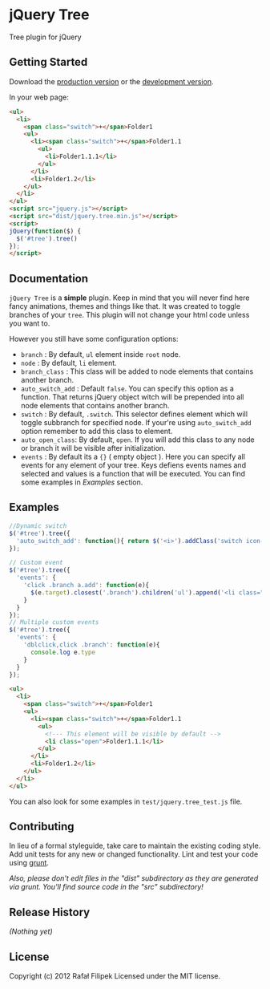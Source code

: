# jQuery Tree

Tree plugin for jQuery

## Getting Started
Download the [production version][min] or the [development version][max].

[min]: https://raw.github.com/RafalFilipek/jquery.tree/master/dist/jquery.tree.min.js
[max]: https://raw.github.com/RafalFilipek/jquery.tree/master/dist/jquery.tree.js

In your web page:

```html
<ul>
  <li>
    <span class="switch">+</span>Folder1
    <ul>
      <li><span class="switch">+</span>Folder1.1
        <ul>
          <li>Folder1.1.1</li>
        </ul>
      </li>
      <li>Folder1.2</li>
    </ul>
  </li>
</ul>
<script src="jquery.js"></script>
<script src="dist/jquery.tree.min.js"></script>
<script>
jQuery(function($) {
  $('#tree').tree()
});
</script>
```

## Documentation
`jQuery Tree` is a **simple** plugin. Keep in mind that you will never find here fancy animations, themes and things like that. It was created to toggle branches of your `tree`.
This plugin will not change your html code unless you want to.

However you still have some configuration options:

 * `branch` : By default, `ul` element inside `root` node.
 * `node` : By default, `li` element.
 * `branch_class` : This class will be added to node elements that contains another branch.
 * `auto_switch_add` : Default `false`. You can specify this option as a function. That returns jQuery object witch will be prepended into all node elements that contains another branch.
 * `switch` : By default, `.switch`. This selector defines element which will toggle subbranch for specified node. If your're using `auto_switch_add` option remember to add this class to element.
 * `auto_open_class`: By default, `open`. If you will add this class to any node or branch it will be visible after initialization.
 * `events` : By default its a `{}` ( empty object ). Here you can specify all events for any element of your tree. Keys defiens events names and selected and values is a function that will be executed. You can find some examples in _Examples_ section.

## Examples

```javascript
//Dynamic switch
$('#tree').tree({
  'auto_switch_add': function(){ return $('<i>').addClass('switch icon-plus'); },
});

// Custom event
$('#tree').tree({
  'events': {
    'click .branch a.add': function(e){
      $(e.target).closest('.branch').children('ul').append('<li class="new">New</li>');
    }
  }
});
// Multiple custom events
$('#tree').tree({
  'events': {
    'dblclick,click .branch': function(e){
      console.log e.type
    }
  }
});
```

```html
<ul>
  <li>
    <span class="switch">+</span>Folder1
    <ul>
      <li><span class="switch">+</span>Folder1.1
        <ul>
          <!--- This element will be visible by default -->
          <li class="open">Folder1.1.1</li>
        </ul>
      </li>
      <li>Folder1.2</li>
    </ul>
  </li>
</ul>
```

You can also look for some examples in `test/jquery.tree_test.js` file.

## Contributing
In lieu of a formal styleguide, take care to maintain the existing coding style. Add unit tests for any new or changed functionality. Lint and test your code using [grunt](https://github.com/cowboy/grunt).

_Also, please don't edit files in the "dist" subdirectory as they are generated via grunt. You'll find source code in the "src" subdirectory!_

## Release History
_(Nothing yet)_

## License
Copyright (c) 2012 Rafał Filipek
Licensed under the MIT license.
